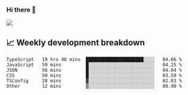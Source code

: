 ### Hi there 👋
<img align="center" src="https://github-readme-stats.vercel.app/api?username=Tumao727&show_icons=true&hide_title=true&theme=dracula" />


## 📈 Weekly development breakdown
<!--START_SECTION:waka-->

```text
TypeScript   19 hrs 48 mins  █████████████████████░░░░   84.66 %
JavaScript   59 mins         █░░░░░░░░░░░░░░░░░░░░░░░░   04.25 %
JSON         56 mins         █░░░░░░░░░░░░░░░░░░░░░░░░   04.04 %
CSS          50 mins         █░░░░░░░░░░░░░░░░░░░░░░░░   03.59 %
TSConfig     28 mins         ▓░░░░░░░░░░░░░░░░░░░░░░░░   02.03 %
Other        12 mins         ▒░░░░░░░░░░░░░░░░░░░░░░░░   00.90 %
```

<!--END_SECTION:waka-->